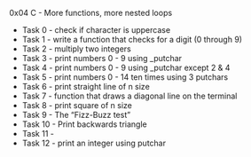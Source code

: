 0x04 C - More functions, more nested loops

+ Task 0 - check if character is uppercase 
+ Task 1 - write a function that checks for a digit (0 through 9) 
+ Task 2 - multiply two integers 
+ Task 3 - print numbers 0 - 9 using _putchar 
+ Task 4 - print numbers 0 - 9 using _putchar except 2 & 4 
+ Task 5 - print numbers 0 - 14 ten times using 3 putchars 
+ Task 6 - print straight line of n size 
+ Task 7 - function that draws a diagonal line on the terminal 
+ Task 8 - print square of n size 
+ Task 9 - The “Fizz-Buzz test” 
+ Task 10 - Print backwards triangle 
+ Task 11 - 
+ Task 12 - print an integer using putchar
